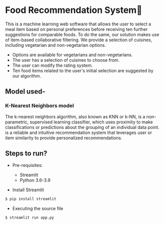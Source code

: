 # Food Recommendation System🍱

This is a machine learning web software that allows the user to select a meal item based on personal preferences before receiving ten further suggestions for comparable foods. To do the same, our solution makes use of item-based collaborative filtering. We provide a selection of cuisines, including vegetarian and non-vegetarian options.

- Options are available for vegetarians and non-vegetarians.
- The user has a selection of cuisines to choose from.
- The user can modify the rating system.
- Ten food items related to the user's initial selection are suggested by our algorithm.

## Model used-
### K-Nearest Neighbors model
The k-nearest neighbors algorithm, also known as KNN or k-NN, is a non-parametric, supervised learning classifier, which uses proximity to make classifications or predictions about the grouping of an individual data point. is a reliable and intuitive recommendation system that leverages user or item similarity to provide personalized recommendations.


## Steps to run?

* Pre-requisites:
	-  Streamlit
	-  Python 3.6-3.9

* Install Streamlit
```bash
$ pip install streamlit
```

* Executing the source file

```bash
$ streamlit run app.py
```
